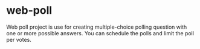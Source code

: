 # web-poll
Web poll project is use for creating multiple-choice polling question with one or more possible answers. You can schedule the polls and limit the poll per votes.
